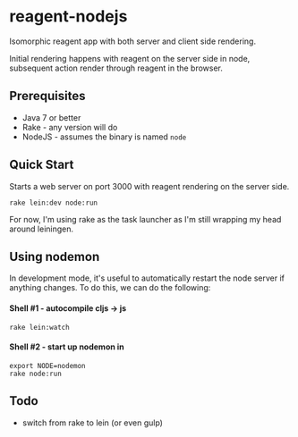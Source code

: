 # reagent-nodejs

Isomorphic reagent app with both server and client side rendering.  

Initial rendering happens with reagent on the server side in node, subsequent action 
render through reagent in the browser.

## Prerequisites

* Java 7 or better
* Rake - any version will do
* NodeJS - assumes the binary is named ```node```

## Quick Start

Starts a web server on port 3000 with reagent rendering on the server side.

```
rake lein:dev node:run
```

For now, I'm using rake as the task launcher as I'm still wrapping my head around 
leiningen.

## Using nodemon

In development mode, it's useful to automatically restart the node server if anything 
changes.  To do this, we can do the following:

#### Shell #1 - autocompile cljs -> js

```
rake lein:watch
```

#### Shell #2 - start up nodemon in 

```
export NODE=nodemon
rake node:run
```

## Todo

* switch from rake to lein (or even gulp)


